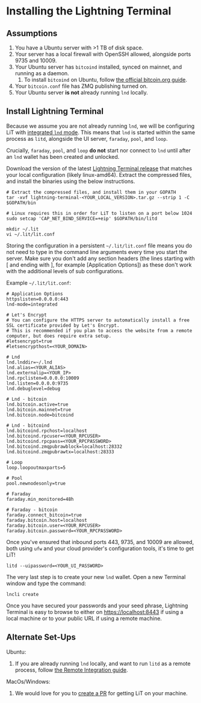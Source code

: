 # Installing the Lightning Terminal

## Assumptions

1. You have a Ubuntu server with &gt;1 TB of disk space.
2. Your server has a local firewall with OpenSSH allowed, alongside ports 9735 and 10009.
3. Your Ubuntu server has `bitcoind` installed, synced on mainnet, and running as a daemon.
   1. To install `bitcoind` on Ubuntu, follow [the official bitcoin.org guide](https://bitcoin.org/en/full-node#linux-instructions).
4. Your `bitcoin.conf` file has ZMQ publishing turned on.
5. Your Ubuntu server **is not** already running `lnd` locally.

## Install Lightning Terminal

Because we assume you are not already running `lnd`, we will be configuring LiT with [integrated `lnd` mode](https://github.com/lightninglabs/lightning-terminal/blob/master/doc/config-lnd-integrated.md). This means that `lnd` is started within the same process as `litd`, alongside the UI server, `faraday`, `pool`, and `loop`.

Crucially, `faraday`, `pool`, and `loop` **do not** start nor connect to `lnd` until after an `lnd` wallet has been created and unlocked.

Download the version of the latest [Lightning Terminal release](https://github.com/lightninglabs/lightning-terminal/releases/latest) that matches your local configuration \(likely linux-amd64\). Extract the compressed files, and install the binaries using the below instructions.

```text
# Extract the compressed files, and install them in your GOPATH
tar -xvf lightning-terminal-<YOUR_LOCAL_VERSION>.tar.gz --strip 1 -C $GOPATH/bin

# Linux requires this in order for LiT to listen on a port below 1024
sudo setcap 'CAP_NET_BIND_SERVICE=+eip' $GOPATH/bin/litd

mkdir ~/.lit
vi ~/.lit/lit.conf
```

Storing the configuration in a persistent `~/.lit/lit.conf` file means you do not need to type in the command line arguments every time you start the server. Make sure you don't add any section headers \(the lines starting with \[ and ending with \], for example \[Application Options\]\) as these don't work with the additional levels of sub configurations.

Example `~/.lit/lit.conf`:

```text
# Application Options
httpslisten=0.0.0.0:443
lnd-mode=integrated

# Let's Encrypt
# You can configure the HTTPS server to automatically install a free SSL certificate provided by Let's Encrypt. 
# This is recommended if you plan to access the website from a remote computer, but does require extra setup.
#letsencrypt=true
#letsencrypthost=<YOUR_DOMAIN>

# Lnd
lnd.lnddir=~/.lnd
lnd.alias=<YOUR_ALIAS>
lnd.externalip=<YOUR_IP>
lnd.rpclisten=0.0.0.0:10009
lnd.listen=0.0.0.0:9735
lnd.debuglevel=debug

# Lnd - bitcoin
lnd.bitcoin.active=true
lnd.bitcoin.mainnet=true
lnd.bitcoin.node=bitcoind

# Lnd - bitcoind
lnd.bitcoind.rpchost=localhost
lnd.bitcoind.rpcuser=<YOUR_RPCUSER>
lnd.bitcoind.rpcpass=<YOUR_RPCPASSWORD>
lnd.bitcoind.zmqpubrawblock=localhost:28332
lnd.bitcoind.zmqpubrawtx=localhost:28333

# Loop
loop.loopoutmaxparts=5

# Pool
pool.newnodesonly=true

# Faraday
faraday.min_monitored=48h

# Faraday - bitcoin
faraday.connect_bitcoin=true
faraday.bitcoin.host=localhost
faraday.bitcoin.user=<YOUR_RPCUSER>
faraday.bitcoin.password=<YOUR_RPCPASSWORD>
```

Once you've ensured that inbound ports 443, 9735, and 10009 are allowed, both using `ufw` and your cloud provider's configuration tools, it's time to get LiT!

`litd --uipassword=<YOUR_UI_PASSWORD>`

The very last step is to create your new `lnd` wallet. Open a new Terminal window and type the command:

`lncli create`

Once you have secured your passwords and your seed phrase, Lightning Terminal is easy to browse to either on [https://localhost:8443](https://localhost:8443) if using a local machine or to your public URL if using a remote machine.

## Alternate Set-Ups

Ubuntu:

1. If you are already running `lnd` locally, and want to run `litd` as a remote process, follow [the Remote Integration guide](https://github.com/lightninglabs/lightning-terminal/blob/master/doc/config-lnd-remote.md).

MacOs/Windows:

1. We would love for you to [create a PR](https://github.com/lightninglabs/docs.lightning.engineering/pulls) for getting LiT on your machine.

